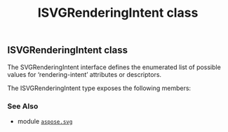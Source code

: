 ﻿---
title: ISVGRenderingIntent class
second_title: Aspose.SVG for Python via .NET API References
description: 
type: docs
weight: 70
url: /python-net/aspose.svg/isvgrenderingintent/
is_root: false
---

## ISVGRenderingIntent class

The SVGRenderingIntent interface defines the enumerated list of possible values for ‘rendering-intent’ attributes or descriptors.



The ISVGRenderingIntent type exposes the following members:


### See Also
* module [`aspose.svg`](..)

